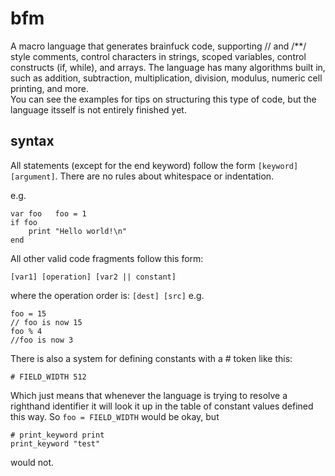 # bfm
A macro language that generates brainfuck code, supporting // and /**/ style comments, control characters in strings, scoped variables, control constructs (if, while), and arrays. The language has many algorithms built in, such as addition, subtraction, multiplication, division, modulus, numeric cell printing, and more.   
You can see the examples for tips on structuring this type of code, but the language itsself is not entirely finished yet.  

## syntax
All statements (except for the end keyword) follow the form `[keyword] [argument]`. There are no rules about whitespace or indentation.

e.g.

    var foo   foo = 1
    if foo
        print "Hello world!\n"
    end

All other valid code fragments follow this form:

`[var1] [operation] [var2 || constant]`

where the operation order is:
`[dest] [src]`
e.g.

    foo = 15
    // foo is now 15
    foo % 4
    //foo is now 3
There is also a system for defining constants with a # token like this:  

    # FIELD_WIDTH 512
Which just means that whenever the language is trying to resolve a righthand identifier it will look it up in the table of constant values defined this way. So `foo = FIELD_WIDTH` would be okay, but

    # print_keyword print
    print_keyword "test"
would not.